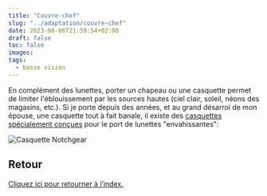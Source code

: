```yaml
---
title: "Couvre-chef"
slug: "../adaptation/couvre-chef"
date: 2023-08-06T21:59:54+02:00
draft: false
toc: false
images:
tags:
  - basse vision
---
```

En complément des lunettes, porter un chapeau ou une casquette permet de limiter l'éblouissement par les sources hautes (ciel clair, soleil,  néons des magasins, etc.). Si je porte depuis des années, et au grand désarroi de mon épouse, une casquette tout à fait banale, il existe des [casquettes spécialement conçues](https://notchgear.com/) pour le port de lunettes "envahissantes":

![Casquette Notchgear](/vision/notchgear-hat.png)

## Retour
[Cliquez ici pour retourner à l’index.](..)

